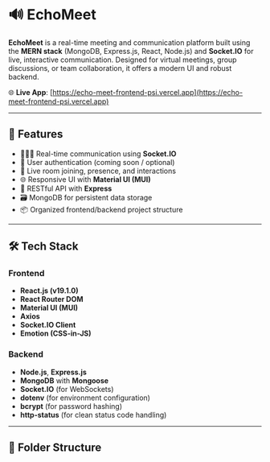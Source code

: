 # 🔊 EchoMeet

**EchoMeet** is a real-time meeting and communication platform built using the **MERN stack** (MongoDB, Express.js, React, Node.js) and **Socket.IO** for live, interactive communication. Designed for virtual meetings, group discussions, or team collaboration, it offers a modern UI and robust backend.

🌐 **Live App**: [https://echo-meet-frontend-psi.vercel.app](https://echo-meet-frontend-psi.vercel.app)

---

## 🚀 Features

- 🧑‍🤝‍🧑 Real-time communication using **Socket.IO**
- 👤 User authentication (coming soon / optional)
- 🎯 Live room joining, presence, and interactions
- 🌐 Responsive UI with **Material UI (MUI)**
- 🔄 RESTful API with **Express**
- 🗃️ MongoDB for persistent data storage
- 📦 Organized frontend/backend project structure

---

## 🛠️ Tech Stack

### Frontend
- **React.js (v19.1.0)**
- **React Router DOM**
- **Material UI (MUI)**
- **Axios**
- **Socket.IO Client**
- **Emotion (CSS-in-JS)**

### Backend
- **Node.js**, **Express.js**
- **MongoDB** with **Mongoose**
- **Socket.IO** (for WebSockets)
- **dotenv** (for environment configuration)
- **bcrypt** (for password hashing)
- **http-status** (for clean status code handling)

---

## 📁 Folder Structure

